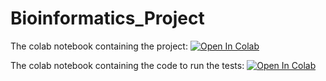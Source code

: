# Bioinformatics_Project

The colab notebook containing the project: [![Open In Colab](https://colab.research.google.com/assets/colab-badge.svg)](https://colab.research.google.com/drive/1cfXL4QpyIu-LjG6_aDH7kcJLTltTgDRk)

The colab notebook containing the code to run the tests: [![Open In Colab](https://colab.research.google.com/assets/colab-badge.svg)](https://colab.research.google.com/drive/1KSjc3EgSVWA2qVbrdOBDlr92gRj_vVdm)
